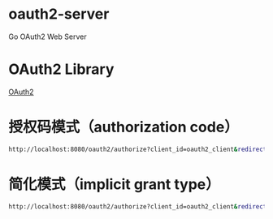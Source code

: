 # oauth2-server
Go OAuth2 Web Server

# OAuth2 Library

[OAuth2](https://github.com/nilorg/oauth2)

# 授权码模式（authorization code）
```bash
http://localhost:8080/oauth2/authorize?client_id=oauth2_client&redirect_uri=http://localhost/callback&response_type=code&state=somestate&scope=read_write
```

# 简化模式（implicit grant type）
```bash
http://localhost:8080/oauth2/authorize?client_id=oauth2_client&redirect_uri=http://localhost/callback&response_type=token&state=somestate&scope=read_write
```
